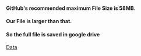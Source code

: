 #### GitHub's recommended maximum File Size is 58MB.

#### Our File is larger than that. 

#### So the full file is saved in google drive

<a href="https://drive.google.com/open?id=0B-jriIBQ1_fAT05FRWdkRDNIRWs"> Data </a>
